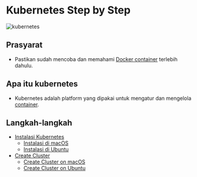 # Kubernetes Step by Step

![kubernetes](https://d33wubrfki0l68.cloudfront.net/69e55f968a6f44613384615c6a78b881bfe28bd6/42cd3/_common-resources/images/flower.svg)

## Prasyarat
- Pastikan sudah mencoba dan memahami [Docker container](https://docs.docker.com/get-started/) terlebih dahulu.

## Apa itu kubernetes
- Kubernetes adalah platform yang dipakai untuk mengatur dan mengelola [container](https://docs.docker.com/glossary/#container).

## Langkah-langkah
- [Instalasi Kubernetes](000.md)
  - [Instalasi di macOS](000.md#instalasi-di-macos)
  - [Instalasi di Ubuntu](000.md#instalasi-di-ubuntu)
- [Create Cluster](001.md)
  - [Create Cluster on macOS](001.md#create-cluster-on-macos)
  - [Create Cluster on Ubuntu](001.md#create-cluster-on-ubuntu)